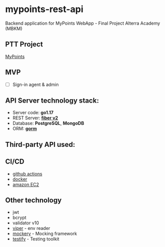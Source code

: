# mypoints-rest-api
Backend application for MyPoints WebApp - Final Project Alterra Academy (MBKM)

## PTT Project

[MyPoints]()

## MVP

- [ ] Sign-in agent & admin

## API Server technology stack:

- Server code: **go1.17**
- REST Server: [**fiber v2**](https://docs.gofiber.io/)
- Database: **PostgreSQL**, **MongoDB**
- ORM: [**gorm**](https://gorm.io/docs/)

## Third-party API used:


## CI/CD

- [github actions](https://github.com/features/actions)
- [docker](https://www.docker.com/)
- [amazon EC2](https://aws.amazon.com/ec2/?ec2-whats-new.sort-by=item.additionalFields.postDateTime&ec2-whats-new.sort-order=desc)

## Other technology

- jwt
- bcrypt
- validator v10
- [viper](https://github.com/spf13/viper) - env reader
- [mockery](https://github.com/vektra/mockery) - Mocking framework
- [testify](https://github.com/stretchr/testify) - Testing toolkit
